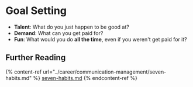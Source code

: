 # Goal Setting

* **Talent**: What do you just happen to be good at?
* **Demand**: What can you get paid for?
* **Fun**: What would you do **all the time**, even if you weren't get paid for it?

## Further Reading

{% content-ref url="../career/communication-management/seven-habits.md" %}
[seven-habits.md](../relations/communication-management/seven-habits.md)
{% endcontent-ref %}

